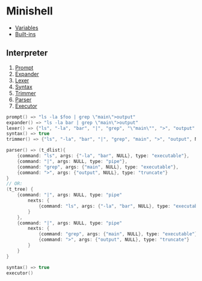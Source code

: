 # Minishell

- [Variables](./variables.md)
- [Built-ins](./built-ins.md)

## Interpreter

1. [Prompt](./prompt.md)
2. [Expander](./expander.md)
3. [Lexer](./lexer.md)
4. [Syntax](./syntax.md)
5. [Trimmer](./trimmer.md)
6. [Parser](./parser.md)
7. [Executor](./executor.md)

```c
prompt() => "ls -la $foo | grep \"main\">output"
expander() => "ls -la bar | grep \"main\">output"
lexer() => {"ls", "-la", "bar", "|", "grep", "\"main\"", ">", "output", NULL }
syntax() => true
trimmer() => {"ls", "-la", "bar", "|", "grep", "main", ">", "output", NULL }

parser() => (t_dlist){
	{command: "ls", args: {"-la", "bar", NULL}, type: "executable"},
	{command: "|", args: NULL, type: "pipe"},
	{command: "grep", args: {"main", NULL}, type: "executable"},
	{command: ">", args: {"output", NULL}, type: "truncate"}
}
// OR:
(t_tree) {
	{command: "|", args: NULL, type: "pipe"
		nexts: {
			{command: "ls", args: {"-la", "bar", NULL}, type: "executable"},
		}
	},
	{command: "|", args: NULL, type: "pipe"
		nexts: {
			{command: "grep", args: {"main", NULL}, type: "executable"},
			{command: ">", args: {"output", NULL}, type: "truncate"}
		}
	}
}

syntax() => true
executor()
```
